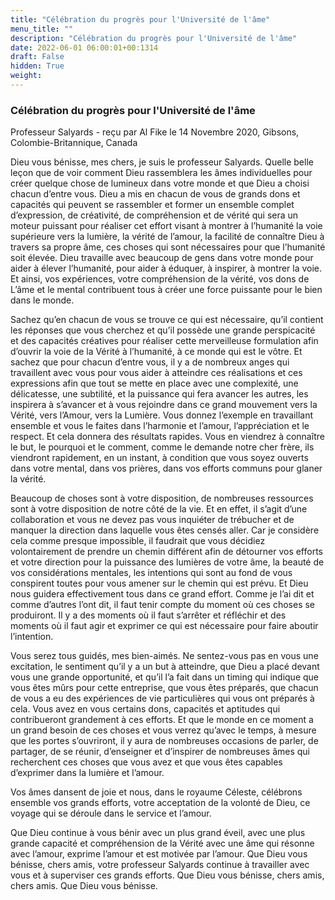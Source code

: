 ```yaml
---
title: "Célébration du progrès pour l'Université de l'âme"
menu_title: ""
description: "Célébration du progrès pour l'Université de l'âme"
date: 2022-06-01 06:00:01+00:1314
draft: False
hidden: True
weight:
---
```

### Célébration du progrès pour l'Université de l'âme

Professeur Salyards - reçu par Al Fike le 14 Novembre 2020, Gibsons, Colombie-Britannique, Canada

Dieu vous bénisse, mes chers, je suis le professeur Salyards. Quelle belle leçon que de voir comment Dieu rassemblera les âmes individuelles pour créer quelque chose de lumineux dans votre monde et que Dieu a choisi chacun d’entre vous. Dieu a mis en chacun de vous de grands dons et capacités qui peuvent se rassembler et former un ensemble complet d’expression, de créativité, de compréhension et de vérité qui sera un moteur puissant pour réaliser cet effort visant à montrer à l’humanité la voie supérieure vers la lumière, la vérité de l’amour, la facilité de connaître Dieu à travers sa propre âme, ces choses qui sont nécessaires pour que l’humanité soit élevée. Dieu travaille avec beaucoup de gens dans votre monde pour aider à élever l’humanité, pour aider à éduquer, à inspirer, à montrer la voie. Et ainsi, vos expériences, votre compréhension de la vérité, vos dons de L’âme et le mental contribuent tous à créer une force puissante pour le bien dans le monde.

Sachez qu’en chacun de vous se trouve ce qui est nécessaire, qu’il contient les réponses que vous cherchez et qu’il possède une grande perspicacité et des capacités créatives pour réaliser cette merveilleuse formulation afin d’ouvrir la voie de la Vérité à l’humanité, à ce monde qui est le vôtre. Et sachez que pour chacun d’entre vous, il y a de nombreux anges qui travaillent avec vous pour vous aider à atteindre ces réalisations et ces expressions afin que tout se mette en place avec une complexité, une délicatesse, une subtilité, et la puissance qui fera avancer les autres, les inspirera à s’avancer et à vous rejoindre dans ce grand mouvement vers la Vérité, vers l’Amour, vers la Lumière. Vous donnez l’exemple en travaillant ensemble et vous le faites dans l’harmonie et l’amour, l’appréciation et le respect. Et cela donnera des résultats rapides. Vous en viendrez à connaître le but, le pourquoi et le comment, comme le demande notre cher frère, ils viendront rapidement, en un instant, à condition que vous soyez ouverts dans votre mental, dans vos prières, dans vos efforts communs pour glaner la vérité.

Beaucoup de choses sont à votre disposition, de nombreuses ressources sont à votre disposition de notre côté de la vie. Et en effet, il s’agit d’une collaboration et vous ne devez pas vous inquiéter de trébucher et de manquer la direction dans laquelle vous êtes censés aller. Car je considère cela comme presque impossible, il faudrait que vous décidiez volontairement de prendre un chemin différent afin de détourner vos efforts et votre direction pour la puissance des lumières de votre âme, la beauté de vos considérations mentales, les intentions qui sont au fond de vous conspirent toutes pour vous amener sur le chemin qui est prévu. Et Dieu nous guidera effectivement tous dans ce grand effort. Comme je l’ai dit et comme d’autres l’ont dit, il faut tenir compte du moment où ces choses se produiront. Il y a des moments où il faut s’arrêter et réfléchir et des moments où il faut agir et exprimer ce qui est nécessaire pour faire aboutir l’intention.

Vous serez tous guidés, mes bien-aimés. Ne sentez-vous pas en vous une excitation, le sentiment qu’il y a un but à atteindre, que Dieu a placé devant vous une grande opportunité, et qu’il l’a fait dans un timing qui indique que vous êtes mûrs pour cette entreprise, que vous êtes préparés, que chacun de vous a eu des expériences de vie particulières qui vous ont préparés à cela. Vous avez en vous certains dons, capacités et aptitudes qui contribueront grandement à ces efforts. Et que le monde en ce moment a un grand besoin de ces choses et vous verrez qu’avec le temps, à mesure que les portes s’ouvriront, il y aura de nombreuses occasions de parler, de partager, de se réunir, d’enseigner et d’inspirer de nombreuses âmes qui recherchent ces choses que vous avez et que vous êtes capables d’exprimer dans la lumière et l’amour.

Vos âmes dansent de joie et nous, dans le royaume Céleste, célébrons ensemble vos grands efforts, votre acceptation de la volonté de Dieu, ce voyage qui se déroule dans le service et l’amour.

Que Dieu continue à vous bénir avec un plus grand éveil, avec une plus grande capacité et compréhension de la Vérité avec une âme qui résonne avec l’amour, exprime l’amour et est motivée par l’amour. Que Dieu vous bénisse, chers amis, votre professeur Salyards continue à travailler avec vous et à superviser ces grands efforts. Que Dieu vous bénisse, chers amis, chers amis. Que Dieu vous bénisse.
